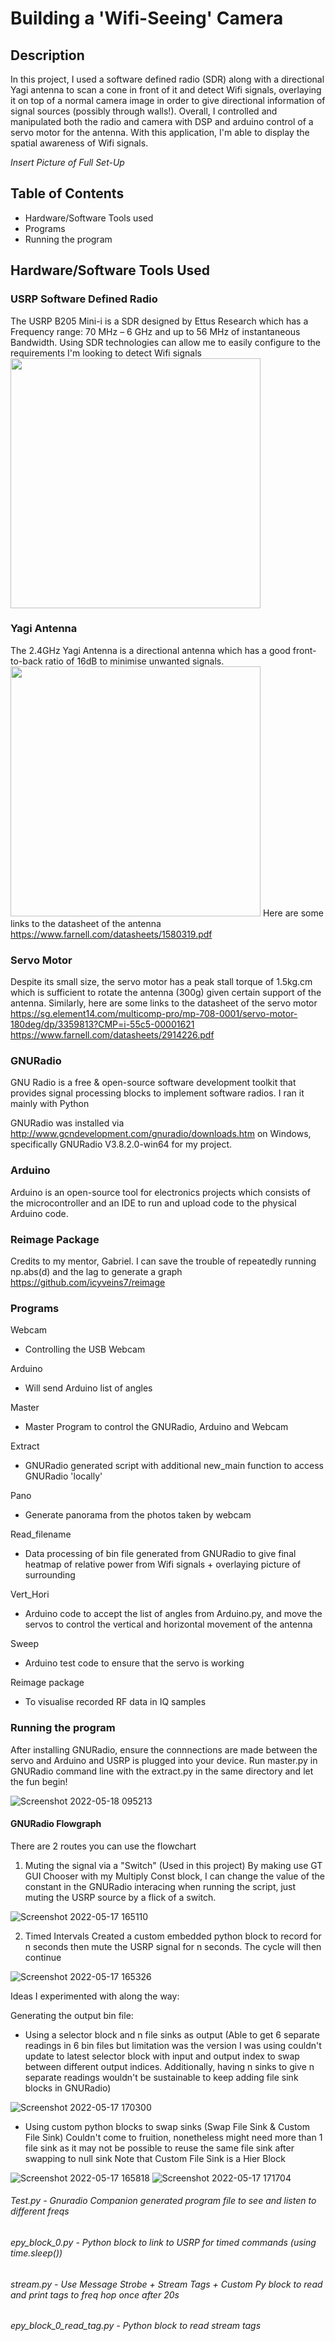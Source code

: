 # Building a 'Wifi-Seeing' Camera

## Description

In this project, I used a software defined radio (SDR) along with a directional Yagi antenna to scan a
cone in front of it and detect Wifi signals, overlaying it on top of a normal camera
image in order to give directional information of signal sources (possibly through
walls!). Overall, I controlled and manipulated both the radio and camera with DSP and arduino control of a servo motor for the antenna. With this application, I'm able to display the spatial awareness of Wifi signals. 

*Insert Picture of Full Set-Up*

## Table of Contents 
- Hardware/Software Tools used
- Programs
- Running the program


## Hardware/Software Tools Used
### USRP Software Defined Radio 
The USRP B205 Mini-i is a SDR designed by Ettus Research which has a Frequency range: 70 MHz – 6 GHz and up to 56 MHz of instantaneous Bandwidth. Using SDR technologies can allow me to easily configure to the requirements I'm looking to detect Wifi signals
<img src="https://user-images.githubusercontent.com/9492646/168749479-fe65405c-384f-4492-9fda-59c76cafda7e.jpg" width="400">

### Yagi Antenna
The 2.4GHz Yagi Antenna is a directional antenna which has a good front-to-back ratio of 16dB to minimise unwanted signals. 
<img src ="https://user-images.githubusercontent.com/9492646/168747625-059d9247-391d-4e11-9860-cb122a4c1f6c.png" width="400">
Here are some links to the datasheet of the antenna 
https://www.farnell.com/datasheets/1580319.pdf

### Servo Motor
Despite its small size, the servo motor has a peak stall torque of 1.5kg.cm which is sufficient to rotate the antenna (300g) given certain support of the antenna. Similarly, here are some links to the datasheet of the servo motor
https://sg.element14.com/multicomp-pro/mp-708-0001/servo-motor-180deg/dp/3359813?CMP=i-55c5-00001621
https://www.farnell.com/datasheets/2914226.pdf


### GNURadio 
GNU Radio is a free & open-source software development toolkit that provides signal processing blocks to implement software radios. I ran it mainly with Python 

GNURadio was installed via http://www.gcndevelopment.com/gnuradio/downloads.htm on Windows, specifically GNURadio V3.8.2.0-win64 for my project. 

### Arduino
Arduino is an open-source tool for electronics projects which consists of the microcontroller and an IDE to run and upload code to the physical Arduino code. 

### Reimage Package

Credits to my mentor, Gabriel. I can save the trouble of repeatedly running np.abs(d) and the lag to generate a graph
https://github.com/icyveins7/reimage

### Programs 
Webcam
- Controlling the USB Webcam

Arduino
- Will send Arduino list of angles 

Master
- Master Program to control the GNURadio, Arduino and Webcam 

Extract
- GNURadio generated script with additional new_main function to access GNURadio 'locally'

Pano
- Generate panorama from the photos taken by webcam

Read_filename
- Data processing of bin file generated from GNURadio to give final heatmap of relative power from Wifi signals + overlaying picture of surrounding

Vert_Hori
- Arduino code to accept the list of angles from Arduino.py, and move the servos to control the vertical and horizontal movement of the antenna

Sweep 
- Arduino test code to ensure that the servo is working 

Reimage package
- To visualise recorded RF data in IQ samples

### Running the program
After installing GNURadio, ensure the connnections are made between the servo and Arduino and USRP is plugged into your device. Run master.py in GNURadio command line with the extract.py in the same directory and let the fun begin! 

![Screenshot 2022-05-18 095213](https://user-images.githubusercontent.com/9492646/168941075-4526fc6e-8b72-4cc3-b572-3a572cb08138.png)


#### GNURadio Flowgraph

There are 2 routes you can use the flowchart

1. Muting the signal via a "Switch" (Used in this project)
By making use GT GUI Chooser with my Multiply Const block, I can change the value of the constant in the GNURadio interacing when running the script, just muting the USRP source by a flick of a switch. 

![Screenshot 2022-05-17 165110](https://user-images.githubusercontent.com/9492646/168771117-054ba7d7-ef64-4d49-b680-3421b9b1d986.png)

2. Timed Intervals 
Created a custom embedded python block to record for n seconds then mute the USRP signal for n seconds. The cycle will then continue

![Screenshot 2022-05-17 165326](https://user-images.githubusercontent.com/9492646/168771553-8c1bdca7-b0c1-4f9e-bae3-426936dc4b34.png)





Ideas I experimented with along the way: 

Generating the output bin file:
- Using a selector block and n file sinks as output (Able to get 6 separate readings in 6 bin files but limitation was the version I was using couldn't update to latest selector block with input and output index to swap between different output indices. Additionally, having n sinks to give n separate readings wouldn't be sustainable to keep adding file sink blocks in GNURadio)

![Screenshot 2022-05-17 170300](https://user-images.githubusercontent.com/9492646/168773626-3483b6c3-6ccc-4434-85a8-b717e60b41ca.png)


- Using custom python blocks to swap sinks (Swap File Sink & Custom File Sink)
Couldn't come to fruition, nonetheless might need more than 1 file sink as it may not be possible to reuse the same file sink after swapping to null sink
Note that Custom File Sink is a Hier Block

![Screenshot 2022-05-17 165818](https://user-images.githubusercontent.com/9492646/168772523-772d2026-9a67-4c41-b95b-c8be478d2ec5.png)
![Screenshot 2022-05-17 171704](https://user-images.githubusercontent.com/9492646/168776395-debf46ec-f20b-4bac-83bc-ea0077672ce4.png)









 ###### Test.py - Gnuradio Companion generated program file to see and listen to different freqs #######
 ###### epy_block_0.py - Python block to link to USRP for timed commands (using time.sleep()) #######
 ###### stream.py - Use Message Strobe + Stream Tags + Custom Py block to read and print tags to freq hop once after 20s ######
 ###### epy_block_0_read_tag.py - Python block to read stream tags ######
